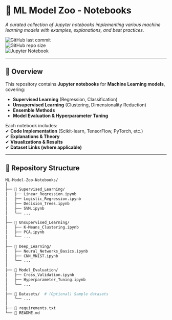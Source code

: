 # 📖 ML Model Zoo - Notebooks  
*A curated collection of Jupyter notebooks implementing various machine learning models with examples, explanations, and best practices.*  

![GitHub last commit](https://img.shields.io/github/last-commit/yourusername/ML-Model-Zoo-Notebooks)  
![GitHub repo size](https://img.shields.io/github/repo-size/yourusername/ML-Model-Zoo-Notebooks)  
![Jupyter Notebook](https://img.shields.io/badge/Jupyter-Notebook-orange)  

---

## 🚀 Overview  
This repository contains **Jupyter notebooks** for **Machine Learning models**, covering:  
- **Supervised Learning** (Regression, Classification)  
- **Unsupervised Learning** (Clustering, Dimensionality Reduction)  
- **Ensemble Methods**  
- **Model Evaluation & Hyperparameter Tuning**  

Each notebook includes:  
✔ **Code Implementation** (Scikit-learn, TensorFlow, PyTorch, etc.)  
✔ **Explanations & Theory**  
✔ **Visualizations & Results**  
✔ **Dataset Links (where applicable)**  

---

## 📂 Repository Structure  
```bash
ML-Model-Zoo-Notebooks/  
│
├── 📁 Supervised_Learning/  
│   ├── Linear_Regression.ipynb  
│   ├── Logistic_Regression.ipynb  
│   ├── Decision_Trees.ipynb  
│   ├── SVM.ipynb  
│   └── ...  
│
├── 📁 Unsupervised_Learning/  
│   ├── K-Means_Clustering.ipynb  
│   ├── PCA.ipynb  
│   └── ...  
│
├── 📁 Deep_Learning/  
│   ├── Neural_Networks_Basics.ipynb  
│   ├── CNN_MNIST.ipynb  
│   └── ...  
│
├── 📁 Model_Evaluation/  
│   ├── Cross_Validation.ipynb  
│   ├── Hyperparameter_Tuning.ipynb  
│   └── ...  
│
├── 📁 Datasets/  # (Optional) Sample datasets  
│   └── ...  
│
├── 📜 requirements.txt  
└── 📜 README.md  
